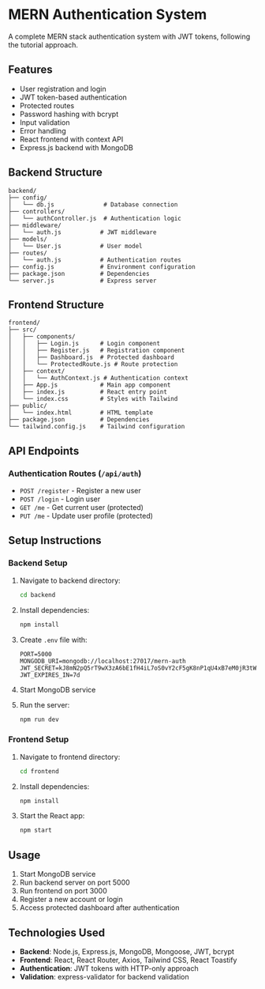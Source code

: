 # MERN Authentication System

A complete MERN stack authentication system with JWT tokens, following the tutorial approach.

## Features

- User registration and login
- JWT token-based authentication
- Protected routes
- Password hashing with bcrypt
- Input validation
- Error handling
- React frontend with context API
- Express.js backend with MongoDB

## Backend Structure

```
backend/
├── config/
│   └── db.js              # Database connection
├── controllers/
│   └── authController.js  # Authentication logic
├── middleware/
│   └── auth.js           # JWT middleware
├── models/
│   └── User.js           # User model
├── routes/
│   └── auth.js           # Authentication routes
├── config.js             # Environment configuration
├── package.json          # Dependencies
└── server.js             # Express server
```

## Frontend Structure

```
frontend/
├── src/
│   ├── components/
│   │   ├── Login.js      # Login component
│   │   ├── Register.js   # Registration component
│   │   ├── Dashboard.js  # Protected dashboard
│   │   └── ProtectedRoute.js # Route protection
│   ├── context/
│   │   └── AuthContext.js # Authentication context
│   ├── App.js            # Main app component
│   ├── index.js          # React entry point
│   └── index.css         # Styles with Tailwind
├── public/
│   └── index.html        # HTML template
├── package.json          # Dependencies
└── tailwind.config.js    # Tailwind configuration
```

## API Endpoints

### Authentication Routes (`/api/auth`)

- `POST /register` - Register a new user
- `POST /login` - Login user
- `GET /me` - Get current user (protected)
- `PUT /me` - Update user profile (protected)

## Setup Instructions

### Backend Setup

1. Navigate to backend directory:
   ```bash
   cd backend
   ```

2. Install dependencies:
   ```bash
   npm install
   ```

3. Create `.env` file with:
   ```
   PORT=5000
   MONGODB_URI=mongodb://localhost:27017/mern-auth
   JWT_SECRET=kJ8mN2pQ5rT9wX3zA6bE1fH4iL7oS0vY2cF5gK8nP1qU4xB7eM0jR3tW6zA9dG2h
   JWT_EXPIRES_IN=7d
   ```

4. Start MongoDB service

5. Run the server:
   ```bash
   npm run dev
   ```

### Frontend Setup

1. Navigate to frontend directory:
   ```bash
   cd frontend
   ```

2. Install dependencies:
   ```bash
   npm install
   ```

3. Start the React app:
   ```bash
   npm start
   ```

## Usage

1. Start MongoDB service
2. Run backend server on port 5000
3. Run frontend on port 3000
4. Register a new account or login
5. Access protected dashboard after authentication

## Technologies Used

- **Backend**: Node.js, Express.js, MongoDB, Mongoose, JWT, bcrypt
- **Frontend**: React, React Router, Axios, Tailwind CSS, React Toastify
- **Authentication**: JWT tokens with HTTP-only approach
- **Validation**: express-validator for backend validation
